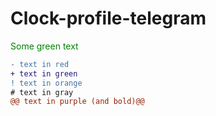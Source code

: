 # Clock-profile-telegram

<span style="color: green"> Some green text </span>


```diff
- text in red
+ text in green
! text in orange
# text in gray
@@ text in purple (and bold)@@
```
